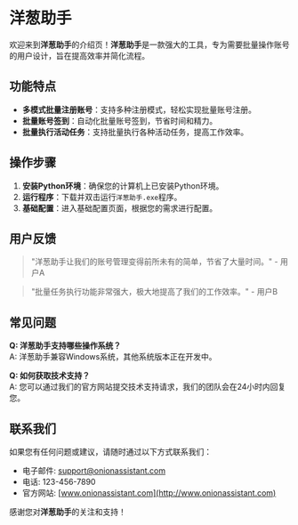 # 洋葱助手

欢迎来到**洋葱助手**的介绍页！**洋葱助手**是一款强大的工具，专为需要批量操作账号的用户设计，旨在提高效率并简化流程。

## 功能特点

- **多模式批量注册账号**：支持多种注册模式，轻松实现批量账号注册。
- **批量账号签到**：自动化批量账号签到，节省时间和精力。
- **批量执行活动任务**：支持批量执行各种活动任务，提高工作效率。

## 操作步骤

1. **安装Python环境**：确保您的计算机上已安装Python环境。
2. **运行程序**：下载并双击运行`洋葱助手.exe`程序。
3. **基础配置**：进入基础配置页面，根据您的需求进行配置。

## 用户反馈

> "洋葱助手让我们的账号管理变得前所未有的简单，节省了大量时间。" - 用户A

> "批量任务执行功能非常强大，极大地提高了我们的工作效率。" - 用户B

## 常见问题

**Q: 洋葱助手支持哪些操作系统？**  
A: 洋葱助手兼容Windows系统，其他系统版本正在开发中。

**Q: 如何获取技术支持？**  
A: 您可以通过我们的官方网站提交技术支持请求，我们的团队会在24小时内回复您。

## 联系我们

如果您有任何问题或建议，请随时通过以下方式联系我们：

- 电子邮件: support@onionassistant.com
- 电话: 123-456-7890
- 官方网站: [www.onionassistant.com](http://www.onionassistant.com)

感谢您对**洋葱助手**的关注和支持！

